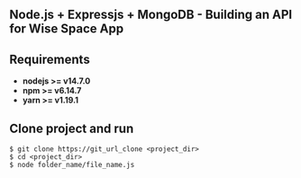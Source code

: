 ## Node.js + Expressjs + MongoDB - Building an API for Wise Space App

## Requirements

* **nodejs >= v14.7.0**
* **npm >= v6.14.7**
* **yarn >= v1.19.1**

## Clone project and run 

```
$ git clone https://git_url_clone <project_dir>
$ cd <project_dir>
$ node folder_name/file_name.js
```
